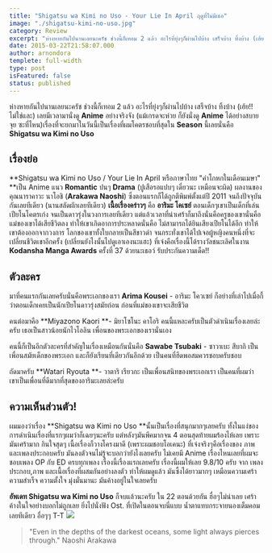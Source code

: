 ```yaml
---
title: "Shigatsu wa Kimi no Uso - Your Lie In April ฤดูที่ไม่มีเธอ"
image: "./shigatsu-kimi-no-uso.jpg"
category: Review
excerpt: "ห่างหายกันไปนานเลยนะครัช ช่วงนี้ก็เทอม 2 แล้ว อะไรที่ยุ่งๆก็ผ่านไปบ้าง เสร็จบ้าง ทิ้งบ้าง (เฮ้ย!! ไม่ใช่และ) เลยมีเวลามานั่งดู Anime อย่างจริงจัง"
date: 2015-03-22T21:58:07.000
author: arnondora
templete: full-width
type: post
isFeatured: false
status: published
---
```


ห่างหายกันไปนานเลยนะครัช ช่วงนี้ก็เทอม 2 แล้ว อะไรที่ยุ่งๆก็ผ่านไปบ้าง เสร็จบ้าง ทิ้งบ้าง (เฮ้ย!! ไม่ใช่และ) เลยมีเวลามานั่งดู **Anime** อย่างจริงจัง (แม้เกรดจะห่วย ก็ยังนั่งดู **Anime** ได้อย่างสบายจุย ซะที่ไหน)เรื่องที่จะยกมาในวันนี้เป็นเรื่องที่ผมโคตรชอบที่สุดใน **Season** นี้เลยนั่นคือ **Shigatsu wa Kimi no Uso**

## เรื่องย่อ

**Shigatsu wa Kimi no Uso / Your Lie In April หรือภาษาไทย "คำโกหกในเดือนเมษา" **เป็น Anime แนว **Romantic** ปนๆ **Drama** (ปูเสือรอแปบๆ เดี๋ยวนะ เหมือนจะผิด)  ผลงานของคุณนาราคาวะ นาโอชิ (**Arakawa Naoshi**) ซึ่งตอนแรกก็ได้ถูกตีพิมพ์ตั้งแต่ปี 2011 จนถึงปัจจุบันกันเลยทีเดียว (นานสลัดผักเลยทีเดียว)
**เนื้อเรื่องคร่าวๆ** คือ **อาริมะ โคเซย์** ตอนเด็กๆเขาเป็นเด็กที่เล่นเปียโนโคตรเก่ง จนเป็นดาวรุ่งในวงการเลยทีเดียว แต่แล้วเวลาที่น่าเศร้าก็มาถึงนั่นคือครูของเขานั่นคือแม่ของเขาได้เสียชีวิตลง ทำให้เขาเกิดอาการประหลาดนั่นคือ ไม่สามารถได้ยินเสียงเปียโนได้อีก ทำให้เขาต้องออกจากวงการ โลกของเขาทั้งใบกลายเป็นสีขาวดำ จนกระทั่งเขาได้ไปเจอผู้หญิงคนหนึ่งที่จะเปลี่ยนชีวิตเขาอีกครั้ง (เปลี่ยนยังไงนั้นไปดูเอาเองนะแฮะ)
ที่เจ๋งคือเรื่องนี้ได้รางวัลชนะเลิศในงาน **Kodansha Manga Awards** ครั้งที่ 37 ด้วยนะเธอว์ รับประกันความเด็ด!!

## ตัวละคร

มาที่คนแรกกันเลยครับนั่นคือพระเอกของเรา **Arima Kousei** - อาริมะ โควเซย์ ก็อย่างที่เล่าไปเมื่อกี้ว่าตอนเด็กเคยเป็นนักเปียโนดาวรุ่งสมัยก่อน ก่อนที่แม่ของเขาจะเสียชีวิต

คนต่อมาคือ **Miyazono Kaori **- มิยาโซโนะ คาโอริ คนนี้แหละครับเป็นตัวดำเนินเรื่องเลยล่ะครับ เธอเป็นสาวน้อยนักไวโอลิน เพื่อนของพระเอกของเรานั่นเอง

คนนี้ก็เป็นอีกตัวละครที่สำคัญในเรื่องเหมือนกันนั่นคือ **Sawabe Tsubaki** - ซาวาเบะ สึบากิ เป็นเพื่อนสมัยเด็กของพระเอก และก็ยังเรียนที่เดียวกันอีกด้วย เป็นคนที่ฮึดพอสมควรชอบครับชอบ

ถัดมาครับ **Watari Ryouta **- วาตาริ เรียวกะ เป็นเพื่อนสนิทของพระเอกเรา เป็นคนที่ผมว่า เขาเป็นเพื่อนที่ดีมากที่สุดของอาริมะเลยล่ะครับ

## ความเห็นส่วนตัว!
ผมมองว่าเรื่อง **Shigatsu wa Kimi no Uso **นั้นเป็นเรื่องที่สนุกมากๆเลยครับ ทั้งในแง่ของการดำเนินเรื่องที่แรกๆผมว่าก็เฉยๆนะครับ แต่หลังๆมันพีคมากจน 4 ตอนสุดท้ายผมร้องไห้เลย เพราะมันเศร้ามาก กินใจสุดๆ เนื้อเรื่องก็วางโครงมาดี (เพราะผมชอบโอเคนะ) ที่เจ๋งจริงๆคือเรื่องของ ภาพและเพลงประกอบครับ มันลงตัวจนไม่รู้จะบอกว่ายังไงเลยครับ ไม่เคยมี Anime เรื่องไหนเลยที่ผมจะชอบเพลง OP กับ ED ครบทุกเพลง เรื่องนี้เรื่องแรกเลยครับ เรื่องนี้ผมให้เลย 9.8/10 ครับ จาก เพลงประกอบ,ภาพ และเนื้อเรื่องที่ผสมกันอย่างลงตัว ทำให้ผมดูแล้ว มันซึ้งได้ยาวมากๆ เหมือนความเศร้า ความสำเร็จ ความตั้งใจ มุ่งมั่นมานะ มันค้างอยู่ในใจเลยครับ

**อัพเดท Shigatsu wa Kimi no Uso** ก็จบแล้วนะครับ ใน 22 ตอนด้วยกัน ฮื่อๆไม่น่าเลย เศร้าค้างในใจอย่างบอกไม่ถูกเลย ยิ่งไปนั่งฟัง Ost. ที่เปิดในตอนจบนี่แบบ น้ำตาแทบกระจายนองเต็มคอมเลยทีเดียว อื่อๆๆ T-T
![](http://i.imgur.com/Qgm7XuO.jpg)

> "Even in the depths of the darkest oceans, some light always pierces through."
Naoshi Arakawa
